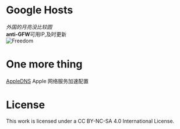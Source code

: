 # Google Hosts

*外国的月亮没比较圆*     
**anti-GFW**可用IP,及时更新  
![Freedom](https://raw.githubusercontent.com/DonQvixote/GoogleHosts/master/freedom.jpg)

One more thing
==============
[AppleDNS](https://github.com/gongjianhui/AppleDNS) Apple 网络服务加速配置

License
=======
This work is licensed under a CC BY-NC-SA 4.0 International License.


